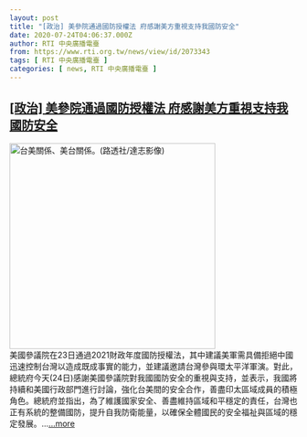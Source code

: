 ```yaml
---
layout: post
title: "[政治] 美參院通過國防授權法 府感謝美方重視支持我國防安全"
date: 2020-07-24T04:06:37.000Z
author: RTI 中央廣播電臺
from: https://www.rti.org.tw/news/view/id/2073343
tags: [ RTI 中央廣播電臺 ]
categories: [ news, RTI 中央廣播電臺 ]
---
```

<!--1595563597000-->
[[政治] 美參院通過國防授權法 府感謝美方重視支持我國防安全](https://www.rti.org.tw/news/view/id/2073343)
------

<div>
<img src="https://static.rti.org.tw/assets/thumbnails/2019/12/16/f8bd7d86f60ade949ee67a3dbe57d949.jpg" width="360" alt="台美關係、美台關係。(路透社/達志影像)" title="台美關係、美台關係。(路透社/達志影像)"><br>美國參議院在23日通過2021財政年度國防授權法，其中建議美軍需具備拒絕中國迅速控制台灣以造成既成事實的能力，並建議邀請台灣參與環太平洋軍演。對此，總統府今天(24日)感謝美國參議院對我國國防安全的重視與支持，並表示，我國將持續和美國行政部門進行討論，強化台美間的安全合作，善盡印太區域成員的積極角色。總統府並指出，為了維護國家安全、善盡維持區域和平穩定的責任，台灣也正有系統的整備國防，提升自我防衛能量，以確保全體國民的安全福祉與區域的穩定發展。...<a target="_blank" href="https://www.rti.org.tw/news/view/id/2073343">...more</a>
</div>
